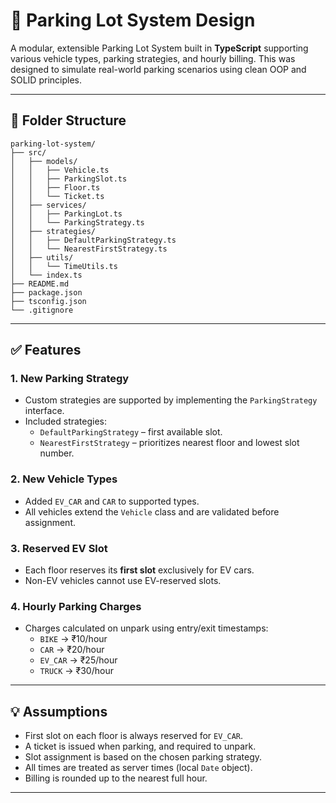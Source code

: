 # 🚗 Parking Lot System Design

A modular, extensible Parking Lot System built in **TypeScript** supporting various vehicle types, parking strategies, and hourly billing. This was designed to simulate real-world parking scenarios using clean OOP and SOLID principles.

---

## 📁 Folder Structure

```
parking-lot-system/
├── src/
│   ├── models/
│   │   ├── Vehicle.ts
│   │   ├── ParkingSlot.ts
│   │   ├── Floor.ts
│   │   └── Ticket.ts
│   ├── services/
│   │   ├── ParkingLot.ts
│   │   └── ParkingStrategy.ts
│   ├── strategies/
│   │   ├── DefaultParkingStrategy.ts
│   │   └── NearestFirstStrategy.ts
│   ├── utils/
│   │   └── TimeUtils.ts
│   └── index.ts
├── README.md
├── package.json
├── tsconfig.json
└── .gitignore
```

---

## ✅ Features

### 1. **New Parking Strategy**

- Custom strategies are supported by implementing the `ParkingStrategy` interface.
- Included strategies:
  - `DefaultParkingStrategy` – first available slot.
  - `NearestFirstStrategy` – prioritizes nearest floor and lowest slot number.

### 2. **New Vehicle Types**

- Added `EV_CAR` and `CAR` to supported types.
- All vehicles extend the `Vehicle` class and are validated before assignment.

### 3. **Reserved EV Slot**

- Each floor reserves its **first slot** exclusively for EV cars.
- Non-EV vehicles cannot use EV-reserved slots.

### 4. **Hourly Parking Charges**

- Charges calculated on unpark using entry/exit timestamps:
  - `BIKE` → ₹10/hour
  - `CAR` → ₹20/hour
  - `EV_CAR` → ₹25/hour
  - `TRUCK` → ₹30/hour

---

## 💡 Assumptions

- First slot on each floor is always reserved for `EV_CAR`.
- A ticket is issued when parking, and required to unpark.
- Slot assignment is based on the chosen parking strategy.
- All times are treated as server times (local `Date` object).
- Billing is rounded up to the nearest full hour.

---
